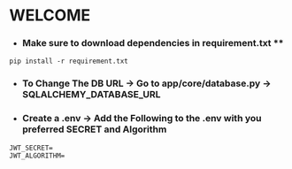 # WELCOME

- ### Make sure to download dependencies in requirement.txt **

```
pip install -r requirement.txt
```

- ### To Change The DB URL -> Go to app/core/database.py -> SQLALCHEMY_DATABASE_URL


- ### Create a .env -> Add the Following to the .env with you preferred SECRET and Algorithm

```
JWT_SECRET=
JWT_ALGORITHM=
```
